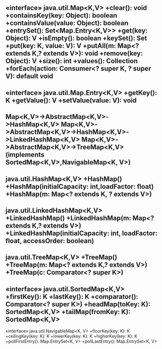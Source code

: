«interface» java.util.Map<K,V>
+clear(): void
+containsKey(key: Object): boolean
+containsValue(value: Object): boolean
+entrySet(): Set<Map.Entry<K,V>>
+get(key: Object): V
+isEmpty(): boolean
+keySet(): Set<K>
+put(key: K, value: V): V
+putAll(m: Map<? extends K,? extends V>): void
+remove(key: Object): V
+size(): int
+values(): Collection<V>
+forEach(action: Consumer<? super K, ? super V): default void
---
«interface» java.util.Map.Entry<K,V>
+getKey(): K 
+getValue(): V 
+setValue(value: V): void
---
Map<K,V>->AbstractMap<K,V>->HashMap<K,V>
Map<K,V>->AbstractMap<K,V>->HashMap<K,V>->LinkedHashMap<K,V>
Map<K,V>->AbstractMap<K,V>->TreeMap<K,V>(implements SortedMap<K,V>,NavigableMap<K, V>)
---
java.util.HashMap<K,V>
+HashMap()
+HashMap(initialCapacity: int,loadFactor: float)
+HashMap(m: Map<? extends K, ? extends V>)
---
java.util.LinkedHashMap<K,V>
+LinkedHashMap()
+LinkedHashMap(m: Map<? extends K,? extends V>)
+LinkedHashMap(initialCapacity: int,
loadFactor: float, accessOrder: boolean)
---
java.util.TreeMap<K,V>
+TreeMap()
+TreeMap(m: Map<? extends K,? extends V>)
+TreeMap(c: Comparator<? super K>)
---
«interface» java.util.SortedMap<K,V>
+firstKey(): K
+lastKey(): K
+comparator(): Comparator<? super K>)
+headMap(toKey: K): SortedMap<K,V>
+tailMap(fromKey: K): SortedMap<K,V>
---
«interface» java.util.NavigableMap<K, V>
+floorKey(key: K): K
+ceilingKey(key: K): K
+lowerKey(key: K): K
+higherKey(key: K): K
+pollFirstEntry(): Map.EntrySet<K, V>
+pollLastEntry(): Map.EntrySet<K, V>